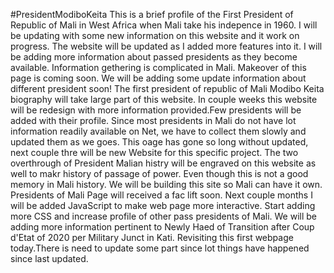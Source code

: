 #PresidentModiboKeita
This is a  brief profile of  the First President of Republic of Mali in West Africa when Mali take his indepence in 1960. I will be updating with some new information on this website  and  it work on  progress. The website will be updated as I added more features into it. I will be adding more information about passed presidents as they become available. Information gethering is complicated in Mali.
Makeover of this page is coming soon. We will be adding some update information about different president soon! The first president of republic of Mali Modibo Keita biography will take large part of this website. In couple weeks this website will be redesign with more information provided.Few presidents will be added with their profile.
Since most presidents in Mali do not have lot information readily available on Net, we have to collect them slowly and updated them as we goes. This oage has gone so long without updated, next couple thre will be new Website for this specific project. The two overthrough of President Malian histry will be engraved on this website as well to makr history of passage of power. Even though this is not a good memory in Mali history. We will be building this site so Mali can have it own. Presidents of Mali Page will received a fac lift soon. Next couple months I will be added JavaScript to make web page more interactive. Start adding more CSS and increase profile of other pass presidents of Mali. We will be adding more information pertinent to Newly Haed of Transition after Coup d'Etat of 2020 per Military Junct in Kati.
Revisiting this first webpage today.There is need to update some part since lot things have happened since last updated.
